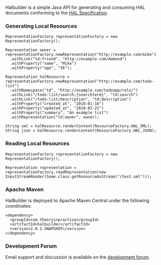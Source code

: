 Halbuilder is a simple Java API for generating and consuming HAL documents conforming to the
[HAL Specification](http://stateless.co/hal_specification.html).

### Generating Local Resources

    RepresentationFactory representationFactory = new RepresentationFactory();

    Representation owner = representationFactory.newRepresentation("http://example.com/mike")
      .withLink("td:friend", "http://example.com/mamund")
      .withProperty("name", "Mike")
      .withProperty("age", "36");

    Representation halResource = representationFactory.newRepresentation("http://example.com/todo-list")
      .withNamespace("td", "http://example.com/todoapp/rels/")
      .withLink("/todo-list/search;{searchterm}", "td:search")
      .withLink("/todo-list/description", "td:description")
      .withProperty("created_at", "2010-01-16")
      .withProperty("updated_at", "2010-02-21")
      .withProperty("summary", "An example list")
      .withRepresentation("td:owner", owner);

    String xml = halResource.renderContent(ResourceFactory.HAL_XML);
    String json = halResource.renderContent(ResourceFactory.HAL_JSON);

### Reading Local Resources

    RepresentationFactory representationFactory = new RepresentationFactory();

    Representation representation = representationFactory.readRepresentation(new InputStreamReader(Some.class.getResourceAsStream("/test.xml")));

### Apache Maven

HalBuilder is deployed to Apache Maven Central under the following coordinates:

    <dependency>
      <groupId>com.theoryinpractise</groupId>
      <artifactId>halbuilder</artifactId>
      <version>2.0.1-SNAPSHOT</version>
    </dependency>

### Development Forum

Email support and discussion is available on the [development forum](https://groups.google.com/forum/#!forum/halbuilder-dev).
